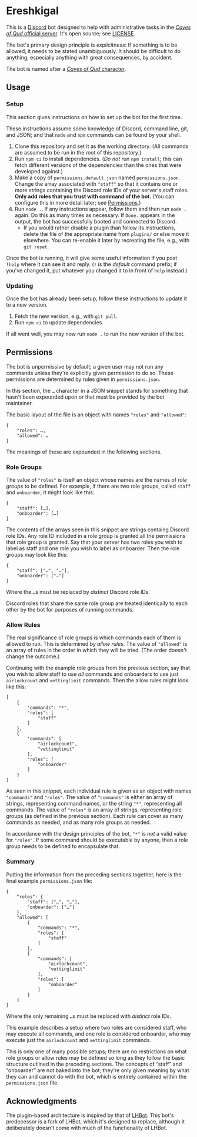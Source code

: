 # Ereshkigal

This is a [Discord](https://discord.com/) bot designed to help with administrative tasks in the [*Caves of Qud* official server](https://discord.gg/cavesofqud). It's open source; see [LICENSE](LICENSE).

The bot's primary design principle is *explicitness*: If something is to be allowed, it needs to be stated unambiguously. It should be difficult to do anything, especially anything with great consequences, by accident.

The bot is named after a [*Caves of Qud* character](https://wiki.cavesofqud.com/wiki/Ereshkigal).

## Usage

### Setup

This section gives instructions on how to set up the bot for the first time.

These instructions assume some knowledge of Discord, command line, git, and JSON; and that `node` and `npm` commands can be found by your shell.

1. Clone this repository and set it as the working directory. (All commands are assumed to be run in the root of this repository.)
2. Run `npm ci` to install dependencies. (*Do not* run `npm install`; this can fetch different versions of the dependencies than the ones that were developed against.)
5. Make a copy of `permissions.default.json` named `permissions.json`. Change the array associated with `"staff"` so that it contains one or more strings containing the Discord role IDs of your server's staff roles. **Only add roles that you trust with command of the bot.** (You can configure this in more detail later; see [Permissions](#Permissions).)
6. Run `node .`. If any instructions appear, follow them and then run `node .` again. Do this as many times as necessary. If `Done.` appears in the output, the bot has successfully booted and connected to Discord.
    - If you would rather disable a plugin than follow its instructions, delete the file of the appropriate name from `plugins/` or else move it elsewhere. You can re-enable it later by recreating the file, e.g., with `git reset`.

Once the bot is running, it will give some useful information if you post `!help` where it can see it and reply. (`!` is the *default* command prefix; if you've changed it, put whatever you changed it to in front of `help` instead.)

### Updating

Once the bot has already been setup, follow these instructions to update it to a new version.

1. Fetch the new version, e.g., with `git pull`.
2. Run `npm ci` to update dependencies.

If all went well, you may now run `node .` to run the new version of the bot.

## Permissions

The bot is unpermissive by default; a given user may not run any commands unless they're explicitly given permission to do so. These permissions are determined by rules given in `permissions.json`.

In this section, the `…` character in a JSON snippet stands for something that hasn't been expounded upon or that must be provided by the bot maintainer.

The basic layout of the file is an object with names `"roles"` and `"allowed"`:

    {
        "roles": …,
        "allowed": …
    }

The meanings of these are expounded in the following sections.

### Role Groups

The value of `"roles"` is itself an object whose names are the names of *role groups* to be defined. For example, if there are two role groups, called `staff` and `onboarder`, it might look like this:

    {
        "staff": […],
        "onboarder": […]
    }

The contents of the arrays seen in this snippet are strings containg Discord role IDs. Any role ID included in a role group is granted all the permissions that role group is granted. Say that your server has two roles you wish to label as staff and one role you wish to label as onboarder. Then the role groups may look like this:

    {
        "staff": ["…", "…"],
        "onboarder": ["…"]
    }

Where the `…`s must be replaced by *distinct* Discord role IDs.

Discord roles that share the same role group are treated identically to each other by the bot for purposes of running commands.

### Allow Rules

The real significance of role groups is which commands each of them is allowed to run. This is determined by *allow rules*. The value of `"allowed"` is an array of rules in the order in which they will be tried. (The order doesn't change the outcome.)

Continuing with the example role groups from the previous section, say that you wish to allow staff to use *all* commands and onboarders to use just `airlockcount` and `vettinglimit` commands. Then the allow rules might look like this:

    [
        {
            "commands": "*",
            "roles": [
                "staff"
            ]
        },
        {
            "commands": [
                "airlockcount",
                "vettinglimit"
            ],
            "roles": [
                "onboarder"
            ]
        }
    ]

As seen in this snippet, each individual rule is given as an object with names `"commands"` and `"roles"`. The value of `"commands"` is either an array of strings, representing command names, or the string `"*"`, representing all commands. The value of `"roles"` is an array of strings, representing role groups (as defined in the previous section). Each rule can cover as many commands as needed, and as many role groups as needed.

In accordance with the design principles of the bot, `"*"` is *not* a valid value for `"roles"`. If some command should be executable by anyone, then a role group needs to be defined to encapsulate that.

### Summary

Putting the information from the preceding sections together, here is the final example `permissions.json` file:

    {
        "roles": {
            "staff": ["…", "…"],
            "onboarder": ["…"]
        },
        "allowed": [
            {
                "commands": "*",
                "roles": [
                    "staff"
                ]
            },
            {
                "commands": [
                    "airlockcount",
                    "vettinglimit"
                ],
                "roles": [
                    "onboarder"
                ]
            }
        ]
    }

Where the only remaining `…`s must be replaced with *distinct* role IDs.

This example describes a setup where two roles are considered staff, who may execute all commands, and one role is considered onboarder, who may execute just the `airlockcount` and `vettinglimit` commands.

This is only one of many possible setups; there are no restrictions on what role groups or allow rules may be defined so long as they follow the basic structure outlined in the preceding sections. The concepts of “staff” and “onboarder” are not baked into the bot; they're only given meaning by what they can and cannot do with the bot, which is entirely contained within the `permissions.json` file.

## Acknowledgments

The plugin-based architecture is inspired by that of [LHBot](https://github.com/mindset-tk/LHBot). This bot's predecessor is a fork of LHBot, which it's designed to replace, although it deliberately doesn't come with much of the functionality of LHBot.
